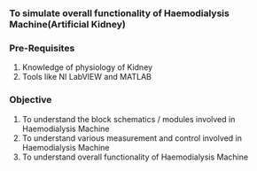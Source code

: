 ### To simulate overall functionality of Haemodialysis Machine(Artificial Kidney)

### Pre-Requisites
1. Knowledge of physiology of Kidney
2. Tools like NI LabVIEW and MATLAB 

### Objective
1. To understand the block schematics / modules involved in Haemodialysis Machine
2. To understand various measurement and control involved in Haemodialysis Machine
3. To understand overall functionality of Haemodialysis Machine
